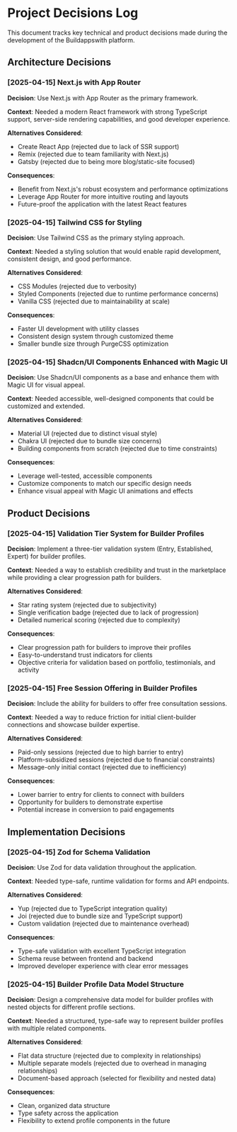 # Project Decisions Log

This document tracks key technical and product decisions made during the development of the Buildappswith platform.

## Architecture Decisions

### [2025-04-15] Next.js with App Router

**Decision**: Use Next.js with App Router as the primary framework.

**Context**: Needed a modern React framework with strong TypeScript support, server-side rendering capabilities, and good developer experience.

**Alternatives Considered**:
- Create React App (rejected due to lack of SSR support)
- Remix (rejected due to team familiarity with Next.js)
- Gatsby (rejected due to being more blog/static-site focused)

**Consequences**:
- Benefit from Next.js's robust ecosystem and performance optimizations
- Leverage App Router for more intuitive routing and layouts
- Future-proof the application with the latest React features

### [2025-04-15] Tailwind CSS for Styling

**Decision**: Use Tailwind CSS as the primary styling approach.

**Context**: Needed a styling solution that would enable rapid development, consistent design, and good performance.

**Alternatives Considered**:
- CSS Modules (rejected due to verbosity)
- Styled Components (rejected due to runtime performance concerns)
- Vanilla CSS (rejected due to maintainability at scale)

**Consequences**:
- Faster UI development with utility classes
- Consistent design system through customized theme
- Smaller bundle size through PurgeCSS optimization

### [2025-04-15] Shadcn/UI Components Enhanced with Magic UI

**Decision**: Use Shadcn/UI components as a base and enhance them with Magic UI for visual appeal.

**Context**: Needed accessible, well-designed components that could be customized and extended.

**Alternatives Considered**:
- Material UI (rejected due to distinct visual style)
- Chakra UI (rejected due to bundle size concerns)
- Building components from scratch (rejected due to time constraints)

**Consequences**:
- Leverage well-tested, accessible components
- Customize components to match our specific design needs
- Enhance visual appeal with Magic UI animations and effects

## Product Decisions

### [2025-04-15] Validation Tier System for Builder Profiles

**Decision**: Implement a three-tier validation system (Entry, Established, Expert) for builder profiles.

**Context**: Needed a way to establish credibility and trust in the marketplace while providing a clear progression path for builders.

**Alternatives Considered**:
- Star rating system (rejected due to subjectivity)
- Single verification badge (rejected due to lack of progression)
- Detailed numerical scoring (rejected due to complexity)

**Consequences**:
- Clear progression path for builders to improve their profiles
- Easy-to-understand trust indicators for clients
- Objective criteria for validation based on portfolio, testimonials, and activity

### [2025-04-15] Free Session Offering in Builder Profiles

**Decision**: Include the ability for builders to offer free consultation sessions.

**Context**: Needed a way to reduce friction for initial client-builder connections and showcase builder expertise.

**Alternatives Considered**:
- Paid-only sessions (rejected due to high barrier to entry)
- Platform-subsidized sessions (rejected due to financial constraints)
- Message-only initial contact (rejected due to inefficiency)

**Consequences**:
- Lower barrier to entry for clients to connect with builders
- Opportunity for builders to demonstrate expertise
- Potential increase in conversion to paid engagements

## Implementation Decisions

### [2025-04-15] Zod for Schema Validation

**Decision**: Use Zod for data validation throughout the application.

**Context**: Needed type-safe, runtime validation for forms and API endpoints.

**Alternatives Considered**:
- Yup (rejected due to TypeScript integration quality)
- Joi (rejected due to bundle size and TypeScript support)
- Custom validation (rejected due to maintenance overhead)

**Consequences**:
- Type-safe validation with excellent TypeScript integration
- Schema reuse between frontend and backend
- Improved developer experience with clear error messages

### [2025-04-15] Builder Profile Data Model Structure

**Decision**: Design a comprehensive data model for builder profiles with nested objects for different profile sections.

**Context**: Needed a structured, type-safe way to represent builder profiles with multiple related components.

**Alternatives Considered**:
- Flat data structure (rejected due to complexity in relationships)
- Multiple separate models (rejected due to overhead in managing relationships)
- Document-based approach (selected for flexibility and nested data)

**Consequences**:
- Clean, organized data structure
- Type safety across the application
- Flexibility to extend profile components in the future
